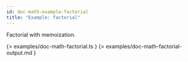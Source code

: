 ```yaml
---
id: doc-math-example-factorial
title: "Example: factorial"
---
```


Factorial with memoization.

{> examples/doc-math-factorial.ts }
{> examples/doc-math-factorial-output.md }
